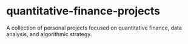 # quantitative-finance-projects
A collection of personal projects focused on quantitative finance, data analysis, and algorithmic strategy.
